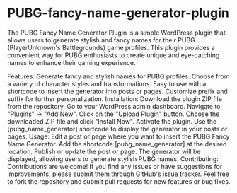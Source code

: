 # PUBG-fancy-name-generator-plugin
The PUBG Fancy Name Generator Plugin is a simple WordPress plugin that allows users to generate stylish and fancy names for their PUBG (PlayerUnknown's Battlegrounds) game profiles. This plugin provides a convenient way for PUBG enthusiasts to create unique and eye-catching names to enhance their gaming experience.

Features:
Generate fancy and stylish names for PUBG profiles.
Choose from a variety of character styles and transformations.
Easy to use with a shortcode to insert the generator into posts or pages.
Customize prefix and suffix for further personalization.
Installation:
Download the plugin ZIP file from the repository.
Go to your WordPress admin dashboard.
Navigate to "Plugins" -> "Add New".
Click on the "Upload Plugin" button.
Choose the downloaded ZIP file and click "Install Now".
Activate the plugin.
Use the [pubg_name_generator] shortcode to display the generator in your posts or pages.
Usage:
Edit a post or page where you want to insert the PUBG Fancy Name Generator.
Add the shortcode [pubg_name_generator] at the desired location.
Publish or update the post or page.
The generator will be displayed, allowing users to generate stylish PUBG names.
Contributing:
Contributions are welcome! If you find any issues or have suggestions for improvements, please submit them through GitHub's issue tracker. Feel free to fork the repository and submit pull requests for new features or bug fixes.

